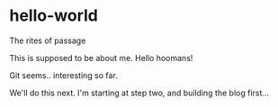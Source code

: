 # hello-world
The rites of passage

This is supposed to be about me. Hello hoomans!

Git seems.. interesting so far.

We'll do this next. I'm starting at step two, and building the blog first...
